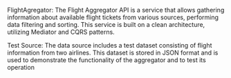 FlightAgregator:
The Flight Aggregator API is a service that allows gathering information about available flight tickets from various sources,
performing data filtering and sorting. This service is built on a clean architecture, utilizing Mediator and CQRS patterns.

Test Source:
The data source includes a test dataset consisting of flight information from two airlines.
This dataset is stored in JSON format and is used to demonstrate the functionality of the aggregator and to test its operation

